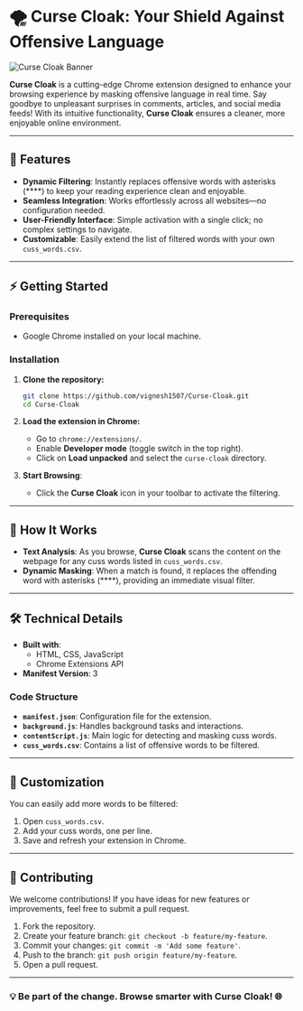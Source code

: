 # 🌪️ Curse Cloak: Your Shield Against Offensive Language

![Curse Cloak Banner](https://dragon.online-convert.com/download-file/cdf523d5-0415-4a22-95a0-0399ecba2fe6/9edd2413-a348-4ea4-8544-390a35e5e8f6) 

**Curse Cloak** is a cutting-edge Chrome extension designed to enhance your browsing experience by masking offensive language in real time. Say goodbye to unpleasant surprises in comments, articles, and social media feeds! With its intuitive functionality, **Curse Cloak** ensures a cleaner, more enjoyable online environment.

---

## 🚀 Features

- **Dynamic Filtering**: Instantly replaces offensive words with asterisks (****) to keep your reading experience clean and enjoyable.
- **Seamless Integration**: Works effortlessly across all websites—no configuration needed.
- **User-Friendly Interface**: Simple activation with a single click; no complex settings to navigate.
- **Customizable**: Easily extend the list of filtered words with your own `cuss_words.csv`.

---

## ⚡ Getting Started

### Prerequisites

- Google Chrome installed on your local machine.

### Installation

1. **Clone the repository:**

   ```bash
   git clone https://github.com/vignesh1507/Curse-Cloak.git
   cd Curse-Cloak
   ```

2. **Load the extension in Chrome:**
   - Go to `chrome://extensions/`.
   - Enable **Developer mode** (toggle switch in the top right).
   - Click on **Load unpacked** and select the `curse-cloak` directory.

3. **Start Browsing**:
   - Click the **Curse Cloak** icon in your toolbar to activate the filtering.

---

## 🌟 How It Works

- **Text Analysis**: As you browse, **Curse Cloak** scans the content on the webpage for any cuss words listed in `cuss_words.csv`.
- **Dynamic Masking**: When a match is found, it replaces the offending word with asterisks (****), providing an immediate visual filter.

---

## 🛠️ Technical Details

- **Built with**: 
  - HTML, CSS, JavaScript
  - Chrome Extensions API
- **Manifest Version**: 3

### Code Structure

- **`manifest.json`**: Configuration file for the extension.
- **`background.js`**: Handles background tasks and interactions.
- **`contentScript.js`**: Main logic for detecting and masking cuss words.
- **`cuss_words.csv`**: Contains a list of offensive words to be filtered.

---

## 📄 Customization

You can easily add more words to be filtered:

1. Open `cuss_words.csv`.
2. Add your cuss words, one per line.
3. Save and refresh your extension in Chrome.

---

## 🎉 Contributing

We welcome contributions! If you have ideas for new features or improvements, feel free to submit a pull request.

1. Fork the repository.
2. Create your feature branch: `git checkout -b feature/my-feature`.
3. Commit your changes: `git commit -m 'Add some feature'`.
4. Push to the branch: `git push origin feature/my-feature`.
5. Open a pull request.

---


### 💡 Be part of the change. Browse smarter with **Curse Cloak**! 🌐
